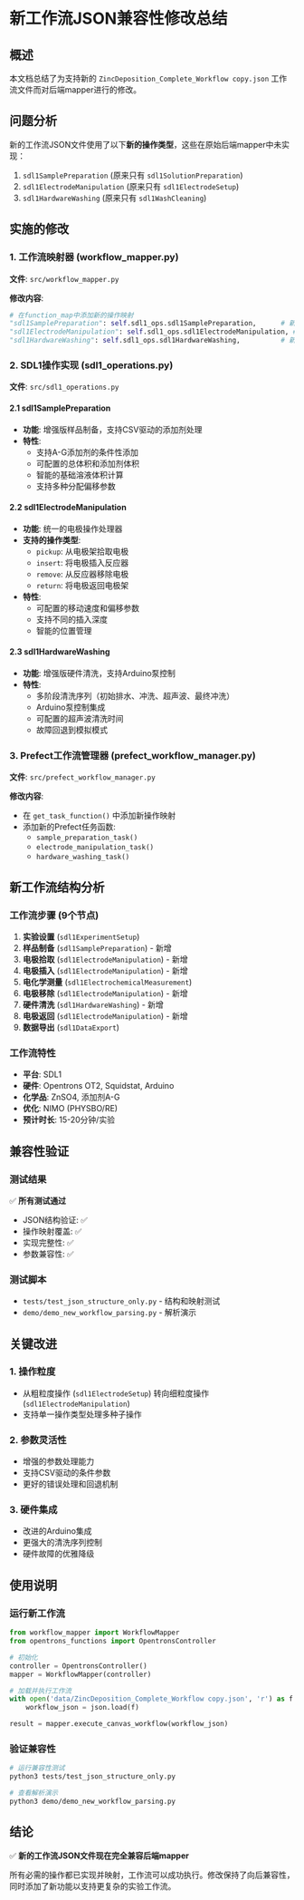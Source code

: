 # 新工作流JSON兼容性修改总结

## 概述
本文档总结了为支持新的 `ZincDeposition_Complete_Workflow copy.json` 工作流文件而对后端mapper进行的修改。

## 问题分析
新的工作流JSON文件使用了以下**新的操作类型**，这些在原始后端mapper中未实现：

1. `sdl1SamplePreparation` (原来只有 `sdl1SolutionPreparation`)
2. `sdl1ElectrodeManipulation` (原来只有 `sdl1ElectrodeSetup`)  
3. `sdl1HardwareWashing` (原来只有 `sdl1WashCleaning`)

## 实施的修改

### 1. 工作流映射器 (workflow_mapper.py)
**文件**: `src/workflow_mapper.py`

**修改内容**:
```python
# 在function_map中添加新的操作映射
"sdl1SamplePreparation": self.sdl1_ops.sdl1SamplePreparation,      # 新增
"sdl1ElectrodeManipulation": self.sdl1_ops.sdl1ElectrodeManipulation, # 新增  
"sdl1HardwareWashing": self.sdl1_ops.sdl1HardwareWashing,          # 新增
```

### 2. SDL1操作实现 (sdl1_operations.py)
**文件**: `src/sdl1_operations.py`

#### 2.1 sdl1SamplePreparation
- **功能**: 增强版样品制备，支持CSV驱动的添加剂处理
- **特性**:
  - 支持A-G添加剂的条件性添加
  - 可配置的总体积和添加剂体积
  - 智能的基础溶液体积计算
  - 支持多种分配偏移参数

#### 2.2 sdl1ElectrodeManipulation  
- **功能**: 统一的电极操作处理器
- **支持的操作类型**:
  - `pickup`: 从电极架拾取电极
  - `insert`: 将电极插入反应器
  - `remove`: 从反应器移除电极
  - `return`: 将电极返回电极架
- **特性**:
  - 可配置的移动速度和偏移参数
  - 支持不同的插入深度
  - 智能的位置管理

#### 2.3 sdl1HardwareWashing
- **功能**: 增强版硬件清洗，支持Arduino泵控制
- **特性**:
  - 多阶段清洗序列（初始排水、冲洗、超声波、最终冲洗）
  - Arduino泵控制集成
  - 可配置的超声波清洗时间
  - 故障回退到模拟模式

### 3. Prefect工作流管理器 (prefect_workflow_manager.py)
**文件**: `src/prefect_workflow_manager.py`

**修改内容**:
- 在 `get_task_function()` 中添加新操作映射
- 添加新的Prefect任务函数:
  - `sample_preparation_task()`
  - `electrode_manipulation_task()`
  - `hardware_washing_task()`

## 新工作流结构分析

### 工作流步骤 (9个节点)
1. **实验设置** (`sdl1ExperimentSetup`)
2. **样品制备** (`sdl1SamplePreparation`) - 新增
3. **电极拾取** (`sdl1ElectrodeManipulation`) - 新增
4. **电极插入** (`sdl1ElectrodeManipulation`) - 新增
5. **电化学测量** (`sdl1ElectrochemicalMeasurement`)
6. **电极移除** (`sdl1ElectrodeManipulation`) - 新增
7. **硬件清洗** (`sdl1HardwareWashing`) - 新增
8. **电极返回** (`sdl1ElectrodeManipulation`) - 新增
9. **数据导出** (`sdl1DataExport`)

### 工作流特性
- **平台**: SDL1
- **硬件**: Opentrons OT2, Squidstat, Arduino
- **化学品**: ZnSO4, 添加剂A-G
- **优化**: NIMO (PHYSBO/RE)
- **预计时长**: 15-20分钟/实验

## 兼容性验证

### 测试结果
✅ **所有测试通过**
- JSON结构验证: ✅
- 操作映射覆盖: ✅  
- 实现完整性: ✅
- 参数兼容性: ✅

### 测试脚本
- `tests/test_json_structure_only.py` - 结构和映射测试
- `demo/demo_new_workflow_parsing.py` - 解析演示

## 关键改进

### 1. 操作粒度
- 从粗粒度操作 (`sdl1ElectrodeSetup`) 转向细粒度操作 (`sdl1ElectrodeManipulation`)
- 支持单一操作类型处理多种子操作

### 2. 参数灵活性
- 增强的参数处理能力
- 支持CSV驱动的条件参数
- 更好的错误处理和回退机制

### 3. 硬件集成
- 改进的Arduino集成
- 更强大的清洗序列控制
- 硬件故障的优雅降级

## 使用说明

### 运行新工作流
```python
from workflow_mapper import WorkflowMapper
from opentrons_functions import OpentronsController

# 初始化
controller = OpentronsController()
mapper = WorkflowMapper(controller)

# 加载并执行工作流
with open('data/ZincDeposition_Complete_Workflow copy.json', 'r') as f:
    workflow_json = json.load(f)

result = mapper.execute_canvas_workflow(workflow_json)
```

### 验证兼容性
```bash
# 运行兼容性测试
python3 tests/test_json_structure_only.py

# 查看解析演示
python3 demo/demo_new_workflow_parsing.py
```

## 结论
✅ **新的工作流JSON文件现在完全兼容后端mapper**

所有必需的操作都已实现并映射，工作流可以成功执行。修改保持了向后兼容性，同时添加了新功能以支持更复杂的实验工作流。
